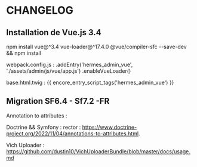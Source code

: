 CHANGELOG
==================

Installation de Vue.js 3.4
--------------------------

npm install vue@^3.4 vue-loader@^17.4.0 @vue/compiler-sfc --save-dev && npm install

webpack.config.js :
    .addEntry('hermes_admin_vue', './assets/admin/js/vue/app.js')
    .enableVueLoader()

base.html.twig : {{ encore_entry_script_tags('hermes_admin_vue') }}

Migration SF6.4 - Sf7.2 -FR
---------------------------

Annotation to attributes :

Doctrine && Symfony : rector : https://www.doctrine-project.org/2022/11/04/annotations-to-attributes.html.

Vich Uploader : https://github.com/dustin10/VichUploaderBundle/blob/master/docs/usage.md
